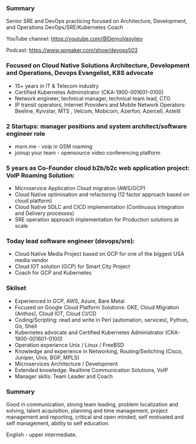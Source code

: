 ### Summary

Senior SRE and DevOps practicing focused on Architecture, Development, and Operations DevOps/SRE/Kubernetes Coach

YouTube channel: https://youtube.com/@DenysVasyliev

Podcast: https://www.spreaker.com/show/devops503
### Focused on Cloud Native Solutions Architecture, Development and Operations, Devops Evangelist, K8S advocate
- 15+ years in IT & Telecom industry
- Certified Kubernetes Administrator (CKA-1900-001601-0100) 
- Network engineer, technical manager, technical team lead, CTO
- IP transit operators, Internet Providers and Mobile Network Operators: Beeline, Kyivstar, MTS , Velcom, Mobicom, Azerfon, Azercell, Astelit

### 2 Startups: manager positions and system architect/software engineer role
- msrn.me - voip in GSM roaming
- joinup your team - opensource video conferencing platform

### 5 years as Co-Founder cloud b2b/b2c web application project: VoIP Roaming Solution:
- Microservice Application Cloud migration (AWS/GCP)
- Cloud Native optimisation and refactoring (12 factor approach based on cloud platform)
- Cloud Native SDLC and CICD implementation (Continuous Integration and Delivery processes)
- SRE operation approach implementation for Production solutions at scale

### Today lead software engineer (devops/sre):
- Cloud Native Media Project based on GCP for one of the biggest USA media vendor
- Cloud IOT solution (GCP) for Smart City Project
- Coach for GCP and Kubernetes

### Skilset
- Experienced in GCP, AWS, Azure, Bare Metal
- Focused on Google Cloud Platform Solutions: GKE, Cloud Migration (Anthos), Cloud IOT, Cloud CI/CD
- Coding/Scripting: read and write in Perl (automation, services), Python, Go, Shell
- Kubernetes advocate and Certified Kubernetes Administrator (CKA-1900-001601-0100)
- Operation experience Unix / Linux / FreeBSD
- Knowledge and experience in Networking, Routing/Switching (Cisco, Juniper, Unix, BGP, MPLS)
- Microservices Architecture / Development
- Extended knowledge: Realtime Communication Solutions, VoIP
- Manager skills: Team Leader and Coach

### Summary
Good in communication, strong team leading, problem localization and solving, talent acquisition, planning and time management, project management and reporting, critical and open minded, self motivated and self management, ability to self education.

English - upper intermediate.
